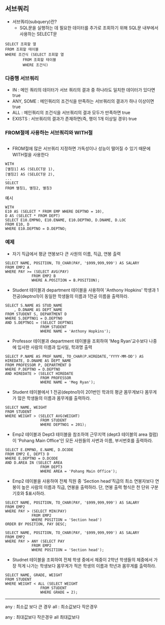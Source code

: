 ## 서브쿼리
- 서브쿼리(subquery)란?
	- SQL문을 실행하는 데 필요한 데이터를 추가로 조회하기 위해 SQL문 내부에서 사용하는 SELECT문
```
SELECT 조회할 열
FROM 조회할 테이블
WHERE 조건식 (SELECT 조회할 열
		FROM 조회할 테이블
		WHERE 조건식)
```

### 다중행 서브쿼리
- IN : 메인 쿼리의 데이터가 서브 쿼리의 결과 중 하나라도 일치한 데이터가 있다면 true
- ANY, SOME : 메인쿼리의 조건식을 만족하는 서브쿼리의 결과가 하나 이상이면 true
- ALL : 메인쿼리의 조건식을 서브쿼리의 결과 모두가 만족하면 true
- EXISTS : 서브쿼리의 결과가 존재하면(즉, 행이 1개 이상일 경우) true

### FROM절에 사용하는 서브쿼리와 WITH절
```

```
- FROM절에 많은 서브쿼리 지정하면 가독성이나 성능이 떨어질 수 있기 때문에 WITH절을 사용한다
```
WITH
[별칭1] AS (SELECT문 1),
[별칭2] AS (SELECT문 2),
...
SELECT
FROM 별칭1, 별칭2, 별칭3
```
예시
```
WITH
E10 AS (SELECT * FROM EMP WHERE DEPTNO = 10),
D AS (SELECT * FROM DEPT)
SELECT E10.EMPNO, E10.ENAME, E10.DEPTNO, D.DNAME, D.LOC
FROM E10, D
WHERE E10.DEPTNO = D.DEPTNO;
```




### 예제
- 자기 직급에서 평균 연봉보다 큰 사원의 이름, 직급, 연봉 출력
```
SELECT NAME, POSITION, TO_CHAR(PAY, '$999,999,999') AS SALARY
FROM EMP2 A
WHERE PAY >= (SELECT AVG(PAY)
            FROM EMP2 B
            WHERE A.POSITION = B.POSITION);
```

- Student 테이블과 department 테이블을 사용하여 'Anthony Hopkins' 학생과 1전공(deptno1)이 동일한 학생들의 이름과 1전공 이름을 출력하라.
```
SELECT S.NAME AS STUD_NAME
    , D.DNAME AS DEPT_NAME
FROM STUDENT S, DEPARTMENT D
WHERE S.DEPTNO1 = D.DEPTNO
AND S.DEPTNO1 = (SELECT DEPTNO1
                FROM STUDENT
                WHERE NAME = 'Anthony Hopkins');
```

- Professor 테이블과 department 테이블을 조회하여 'Meg Ryan'교수보다 나중에 입사한 사람의 이름과 입사일, 학과명 출력
```
SELECT P.NAME AS PROF_NAME, TO_CHAR(P.HIREDATE,'YYYY-MM-DD') AS HIREDATE, D.DNAME AS DEPT_NAME
FROM PROFESSOR P, DEPARTMENT D
WHERE P.DEPTNO = D.DEPTNO
AND HIREDATE > (SELECT HIREDATE
                FROM PROFESSOR
                WHERE NAME = 'Meg Ryan');
```

- Student 테이블에서 1 전공(deptno1)이 201번인 학과의 평균 몸무게보다 몸무게가 많은 학생들의 이름과 몸무게를 출력하라.
```
SELECT NAME, WEIGHT
FROM STUDENT
WHERE WEIGHT > (SELECT AVG(WEIGHT)
                FROM STUDENT
                WHERE DEPTNO1 = 201);
```

- Emp2 테이블과 Dept3 테이블을 참조하여 근무지역 (dept3 테이블의 area 컬럼)이 'Pohang Main Office'인 모든 사원들의 사번과 이름, 부서번호를 출력하라.
```
SELECT E.EMPNO, E.NAME, D.DCODE
FROM EMP2 E, DEPT3 D
WHERE E.DEPTNO = D.DCODE
AND D.AREA IN (SELECT AREA
                FROM DEPT3 
                WHERE AREA = 'Pohang Main Office');
```

- Emp2 테이블을 사용하여 전체 직원 중 'Section head'직급의 최소 연봉자보다 연봉이 높은 사람의 이름과 직급, 연봉을 출력하라. 단, 연봉 출력 형식은 천 단위 구분 기호와 $표시하라.
```
SELECT NAME, POSITION, TO_CHAR(PAY, '$999,999,999') AS SALARY
FROM EMP2
WHERE PAY > (SELECT MIN(PAY)
            FROM EMP2
            WHERE POSITION = 'Section head')
ORDER BY POSITION, PAY DESC;
```
```
SELECT NAME, POSITION, TO_CHAR(PAY, '$999,999,999') AS SALARY
FROM EMP2
WHERE PAY > ANY (SELECT PAY
            FROM EMP2
            WHERE POSITION = 'Section head');
```

- Studnet 테이블을 조회하여 전체 학생 중에서 체중이 2학년 학생들의 체중에서 가장 적게 나가는 학생보다 몸무게가 적은 학생의 이름과 학년과 몸무게를 출력하라.
```
SELECT NAME, GRADE, WEIGHT
FROM STUDENT
WHERE WEIGHT < ALL (SELECT WEIGHT
                FROM STUDENT
                WHERE GRADE = 2);
```

---
any : 최소값 보다 큰 경우
all : 최소값보다 작은경우

any : 최대값보다 작은경우
all 최대값보다 
